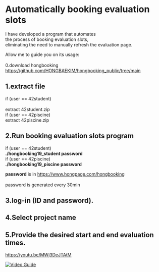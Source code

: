 # Automatically booking evaluation slots  
  
I have developed a program that automates  
the process of booking evaluation slots,  
eliminating the need to manually refresh the evaluation page.  
  
Allow me to guide you on its usage:  
<br>
0.download hongbooking <br>
https://github.com/HONGBAEKIM/hongbooking_public/tree/main <br>

## 1.extract file <br>

if (user == 42student) <br>  
&#9;extract 42student.zip <br>
if (user == 42piscine) <br>
&#9;extract 42piscine.zip <br>
 
## 2.Run booking evaluation slots program  <br>

if (user == 42student)  
&#9;**./hongbooking19_student password**  
if (user == 42piscine)  
&#9;**./hongbooking19_piscine password**  
  
**password** is in https://www.hongpage.com/hongbooking <br>  
password is generated every 30min


## 3.log-in (ID and password). <br>

## 4.Select project name <br>

## 5.Provide the desired start and end evaluation times. <br>  


https://youtu.be/MWj3DeJTAtM  

[![Video Guide](https://img.youtube.com/vi/MWj3DeJTAtM/0.jpg)](https://www.youtube.com/watch?v=MWj3DeJTAtM)  
  

